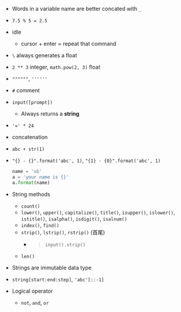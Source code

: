 - Words in a variable name are better concated with `_`
- `7.5 % 5 = 2.5`
- idle
    - cursor + enter = repeat that command
- `\` always generates a float 
- `2 ** 3` integer, `math.pow(2, 3)` float
- `""""""`, `''''''`
- `#` comment
- `input([prompt])`
    - Always returns a **string**
- `'=' * 24`
- concatenation
- `abc + str(1)`
- `"{} - {}".format('abc', 1)`, `"{1} - {0}".format('abc', 1)`

    ```python
    name = 'sb'
    a = 'your name is {}'
    a.format(name)
    ```

- String methods
    - `count()`
    - `lower()`, `upper()`, `capitalize()`, `title()`, `isupper()`, `islower()`, `istitle()`, `isalpha()`, `isdigit()`, `isalnum()`
    - `index()`, `find()`
    - `strip()`, `lstrip()`, `rstrip()` (首尾)
        - > `input().strip()`
    - `len()`
- Strings are immutable data type
- `string[start:end:step]`, `'abc'[::-1]`
- Logical operator
    - `not`, `and`, `or`